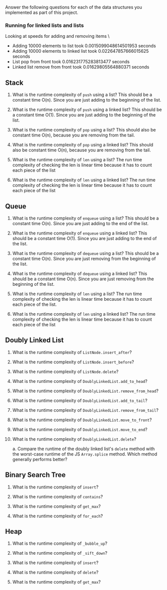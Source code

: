 Answer the following questions for each of the data structures you implemented as part of this project.

### Running for linked lists and lists
Looking at speeds for adding and removing items \
- Adding 10000 elements to list took 0.0015099048614501953 seconds
- Adding 10000 elements to linked list took 0.022647857666015625 seconds
- List pop from front took 0.016231775283813477 seconds
- Linked list remove from front took 0.01629805564880371 seconds

## Stack

1. What is the runtime complexity of `push` using a list?
    This should be a constant time O(n). Since you are just adding to the beginning of the list.

2. What is the runtime complexity of `push` using a linked list?
    This should be a constant time O(1). Since you are just adding to the beginning of the list.

3. What is the runtime complexity of `pop` using a list?
    This should also be constant time O(n), because you are removing from the tail.

4. What is the runtime complexity of `pop` using a linked list?
    This should also be constant time O(n), because you are removing from the tail.

5. What is the runtime complexity of `len` using a list?
    The run time complexity of checking the len is linear time because it has to count each piece of the list

6. What is the runtime complexity of `len` using a linked list?
    The run time complexity of checking the len is linear time because it has to count each piece of the list


## Queue

1. What is the runtime complexity of `enqueue` using a list?
    This should be a constant time O(n). Since you are just adding to the end of the list.

2. What is the runtime complexity of `enqueue` using a linked list?
    This should be a constant time O(1). Since you are just adding to the end of the list.

3. What is the runtime complexity of `dequeue` using a list?
    This should be a constant time O(n). Since you are just removing from the beginning of the list.

4. What is the runtime complexity of `dequeue` using a linked list?
    This should be a constant time O(n). Since you are just removing from the beginning of the list.

5. What is the runtime complexity of `len` using a list?
    The run time complexity of checking the len is linear time because it has to count each piece of the list.

6. What is the runtime complexity of `len` using a linked list?
    The run time complexity of checking the len is linear time because it has to count each piece of the list

## Doubly Linked List

1. What is the runtime complexity of `ListNode.insert_after`?

2. What is the runtime complexity of `ListNode.insert_before`?

3. What is the runtime complexity of `ListNode.delete`?

4. What is the runtime complexity of `DoublyLinkedList.add_to_head`?

5. What is the runtime complexity of `DoublyLinkedList.remove_from_head`?

6. What is the runtime complexity of `DoublyLinkedList.add_to_tail`?

7. What is the runtime complexity of `DoublyLinkedList.remove_from_tail`?

8. What is the runtime complexity of `DoublyLinkedList.move_to_front`?

9. What is the runtime complexity of `DoublyLinkedList.move_to_end`?

10. What is the runtime complexity of `DoublyLinkedList.delete`?

    a. Compare the runtime of the doubly linked list's `delete` method with the worst-case runtime of the JS `Array.splice` method. Which method generally performs better?

## Binary Search Tree

1. What is the runtime complexity of `insert`?

2. What is the runtime complexity of `contains`?

3. What is the runtime complexity of `get_max`?

4. What is the runtime complexity of `for_each`?

## Heap

1. What is the runtime complexity of `_bubble_up`?

2. What is the runtime complexity of `_sift_down`?

3. What is the runtime complexity of `insert`?

4. What is the runtime complexity of `delete`?

5. What is the runtime complexity of `get_max`?
